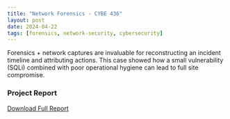 ```yaml
---
title: "Network Forensics - CYBE 436"
layout: post
date: 2024-04-22
tags: [forensics, network-security, cybersecurity]
---
```


Forensics + network captures are invaluable for reconstructing an incident timeline and attributing actions. This case showed how a small vulnerability (SQLi) combined with poor operational hygiene can lead to full site compromise.

### Project Report
[Download Full Report](/assets/pdf/report.pdf)
